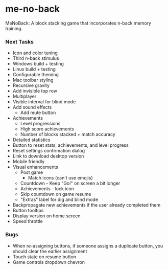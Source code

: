 # me-no-back
MeNoBack: A block stacking game that incorporates n-back memory training.


### Next Tasks
- Icon and color tuning
- Third n-back stimulus
- Windows build + testing
- Linux build + testing
- Configurable theming
- Mac toolbar styling
- Recursive gravity
- Add invisible top row
- Multiplayer
- Visible interval for blind mode
- Add sound effects
  - Add mute button
- Achievements
  - Level progressions
  - High score achievements
  - Number of blocks stacked + match accuracy
- Detailed statistics
- Button to reset stats, achievements, and level progress
- Reset settings confirmation dialog
- Link to download desktop version
- Mobile friendly
- Visual enhancements
  - Post game
    - Match icons (can't use emojis)
  - Countdown - Keep "Go!" on screen a bit longer
  - Achievements - lock icon
  - Skip countdown on game resume
  - "Extras" label for dig and blind mode
- Backpropagate new achievements if the user already completed them
- Button tooltips
- Display version on home screen
- Speed throttle

### Bugs
- When re-assigning buttons, if someone assigns a duplicate button, you should clear the earlier assignment
- Touch state on resume button
- Game controls dropdown chevron
